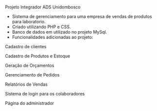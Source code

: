 Projeto Integrador ADS Unidombosco
- Sistema de gerenciamento para uma empresa de vendas de produtos para laboratorio.
- Criado utilizando PHP e CSS.
- Banco de dados em utilizado no projeto MySql.
- Funcionalidades adicionadas ao projeto:

Cadastro de clientes

Cadastro de Produtos e Estoque

Geração de Orçamentos

Gerenciamento de Pedidos

Relatórios de Vendas

Sistema de login para os colaboradores

Página do administrador
